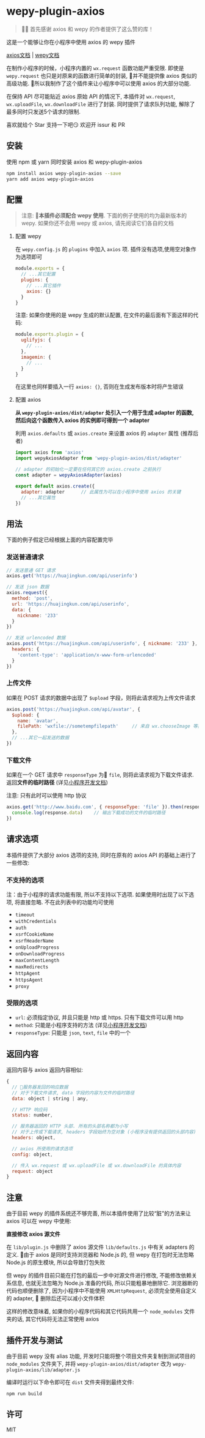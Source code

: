 # wepy-plugin-axios

> 🎉 首先感谢 axios 和 wepy 的作者提供了这么赞的库！

这是一个能够让你在小程序中使用 axios 的 wepy 插件

[axios文档](https://github.com/mzabriskie/axios) |
[wepy文档](https://github.com/wepyjs/wepy)

在制作小程序的时候，小程序内置的 `wx.request` 函数功能严重受限.
即使是 `wepy.request` 也只是对原来的函数进行简单的封装, 并不能提供像 axios
类似的高级功能. 所以我制作了这个插件来让小程序中可以使用 axios 的大部分功能.

在保持 API 尽可能贴近 axios 原始 API 的情况下, 本插件对 `wx.request`,
`wx.uploadFile`, `wx.downloadFile` 进行了封装. 同时提供了请求队列功能,
解除了最多同时只发送5个请求的限制.

喜欢就给个 Star 支持一下吧😏 欢迎开 issur 和 PR

## 安装

使用 npm 或 yarn 同时安装 axios 和 wepy-plugin-axios

```bash
npm install axios wepy-plugin-axios --save
yarn add axios wepy-plugin-axios
```

## 配置

> 注意: **本插件必须配合 wepy 使用**. 下面的例子使用的均为最新版本的 wepy.
> 如果你还不会用 wepy 或 axios, 请先阅读它们各自的文档

1. 配置 wepy

    在 `wepy.config.js` 的 `plugins` 中加入 `axios` 项.
    插件没有选项,使用空对象作为选项即可

    ```js
    module.exports = {
      // ...其它配置
      plugins: {
        // ...其它插件
        axios: {}
      }
    }
    ```

    注意: 如果你使用的是 wepy 生成的默认配置, 在文件的最后面有下面这样的代码:

    ```js
    module.exports.plugin = {
      uglifyjs: {
        // ...
      },
      imagemin: {
        // ...
      }
    }
    ```

    在这里也同样要插入一行 `axios: {}`, 否则在生成发布版本时将产生错误

2. 配置 axios

    **从 `wepy-plugin-axios/dist/adapter` 处引入一个用于生成 adapter 的函数,
    然后向这个函数传入 axios 的实例即可得到一个 adapter**

    利用 `axios.defaults` 或 `axios.create` 来设置 axios 的 `adapter` 属性 (推荐后者)

    ```js
    import axios from 'axios'
    import wepyAxiosAdapter from 'wepy-plugin-axios/dist/adapter'

    // adapter 的初始化一定要在任何其它的 axios.create 之前执行
    const adapter = wepyAxiosAdapter(axios)

    export default axios.create({
      adapter: adapter      // 此属性为可以在小程序中使用 axios 的关键
      // ...其它属性
    })
    ```

## 用法

下面的例子假定已经根据上面的内容配置完毕

### 发送普通请求

```js
// 发送普通 GET 请求
axios.get('https://huajingkun.com/api/userinfo')

// 发送 json 数据
axios.request({
  method: 'post',
  url: 'https://huajingkun.com/api/userinfo',
  data: {
    nickname: '233'
  }
})

// 发送 urlencoded 数据
axios.post('https://huajingkun.com/api/userinfo', { nickname: '233' }, {
  headers: {
    'content-type': 'application/x-www-form-urlencoded'
  }
})
```

### 上传文件

如果在 POST 请求的数据中出现了 `$upload` 字段，则将此请求视为上传文件请求

```js
axios.post('https://huajingkun.com/api/avatar', {
  $upload: {
    name: 'avatar',
    filePath: 'wxfile://sometempfilepath'     // 来自 wx.chooseImage 等接口的结果
  },
  // ...其它一起发送的数据
})
```

### 下载文件

如果在一个 GET 请求中 `responseType` 为 `file`, 则将此请求视为下载文件请求.
返回**文件的临时路径** (详见[小程序开发文档](https://mp.weixin.qq.com/debug/wxadoc/dev/api/network-file.html#wxdownloadfileobject))

注意: 只有此时可以使用 http 协议

```js
axios.get('http://www.baidu.com', { responseType: 'file' }).then(response => {
  console.log(response.data)    // 输出下载成功的文件的临时路径
})
```

## 请求选项

本插件提供了大部分 axios 选项的支持, 同时在原有的 axios API 的基础上进行了一些修改:

### 不支持的选项

注：由于小程序的请求功能有限, 所以不支持以下选项.
如果使用时出现了以下选项, 将直接忽略.
不在此列表中的功能均可使用

* `timeout`
* `withCredentials`
* `auth`
* `xsrfCookieName`
* `xsrfHeaderName`
* `onUploadProgress`
* `onDownloadProgress`
* `maxContentLength`
* `maxRedirects`
* `httpAgent`
* `httpsAgent`
* `proxy`

### 受限的选项

* `url`: 必须指定协议, 并且只能是 http 或 https. 只有下载文件可以用 http
* `method`: 只能是小程序支持的方法 (详见[小程序开发文档](https://mp.weixin.qq.com/debug/wxadoc/dev/api/network-request.html))
* `responseType`: 只能是 `json`, `text`, `file` 中的一个

## 返回内容

返回内容与 axios 返回内容相似:

```js
{
  // 服务器发回的响应数据
  // 对于下载文件请求, data 字段的内容为文件的临时路径
  data: object | string | any,

  // HTTP 响应码
  status: number,

  // 服务器返回的 HTTP 头部. 所有的头部名称都为小写
  // 对于上传或下载请求, headers 字段始终为空对象 (小程序没有提供返回的头部内容)
  headers: object,

  // axios 所使用的请求选项
  config: object,

  // 传入 wx.request 或 wx.uploadFile 或 wx.downloadFile 的具体内容
  request: object
}
```

## 注意

由于目前 wepy 的插件系统还不够完善, 所以本插件使用了比较“脏”的方法来让 axios
可以在 wepy 中使用:

**直接修改 axios 源文件**

在 `lib/plugin.js` 中删除了 axios 源文件 `lib/defaults.js` 中有关 adapters 的定义.
由于 axios 是同时支持浏览器和 Node.js 的, 但 wepy 在打包时无法忽略 Node.js
的原生模块, 所以会导致打包失败

但 wepy 的插件目前只能在打包的最后一步中对源文件进行修改, 不能修改依赖关系信息,
也就无法忽略为 Node.js 准备的代码, 所以只能粗暴地删除它. 浏览器断的代码也顺便删除了,
因为小程序中不能使用 `XMLHttpRequest`, 必须完全使用自定义的 adapter, 
删除后还可以减小文件体积

这样的修改意味着, 如果你的小程序代码和其它代码共用一个 `node_modules` 文件夹的话,
其它代码将无法正常使用 axios

## 插件开发与测试

由于目前 wepy 没有 alias 功能, 开发时只能将整个项目文件夹复制到测试项目的
`node_modules` 文件夹下, 并将 `wepy-plugin-axios/dist/adapter` 改为
`wepy-plugin-axios/lib/adapter.js`

编译时运行以下命令即可在 `dist` 文件夹得到最终文件:

```bash
npm run build
```

## 许可
MIT
